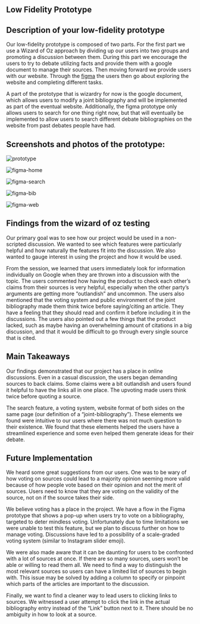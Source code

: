 ## Low Fidelity Prototype

## Description of your low-fidelity prototype

Our low-fidelity prototype is composed of two parts. For the first part we use a Wizard of Oz approach by dividing up our users into two groups and promoting a discussion between them. During this part we encourage the users to try to debate utilizing facts and provide them with a google document to manage their sources. Then moving forward we provide users with our website. Through the [figma](https://www.figma.com/file/zQvDHVKp4XX01hnl61oKJG/SC-Capstone-Paper-Prototype-Idea?node-id=0%3A1) the users then go about exploring the website and completing different tasks.

A part of the prototype that is wizardry for now is the google document, which allows users to modify a joint bibliography and will be implemented as part of the eventual website. Additionally, the figma prototype only allows users to search for one thing right now, but that will eventually be implemented to allow users to search different debate bibliographies on the website from past debates people have had.

## Screenshots and photos of the prototype:

![prototype](/Wild-Swaying-Goats/data/pictures/prototype.jpg)

![figma-home](/Wild-Swaying-Goats/data/pictures/figma-home.jpg)

![figma-search](/Wild-Swaying-Goats/data/pictures/figma-search.jpg)

![figma-bib](/Wild-Swaying-Goats/data/pictures/figma-bib.jpg)

![figma-web](/Wild-Swaying-Goats/data/pictures/figma-web.jpg)

## Findings from the wizard of oz testing

Our primary goal was to see how our project would be used in a non-scripted discussion. We wanted to see which features were particularly helpful and how naturally the features fit into the discussion. We also wanted to gauge interest in using the project and how it would be used.

From the session, we learned that users immediately look for information individually on Google when they are thrown into a discussion with the topic. The users commented how having the product to check each other’s claims from their sources is very helpful, especially when the other party’s arguments are getting more “outlandish” and uncommon. The users also mentioned that the voting system and public environment of the joint bibliography made them think twice before saying/citing an article. They have a feeling that they should read and confirm it before including it in the discussions. The users also pointed out a few things that the product lacked, such as maybe having an overwhelming amount of citations in a big discussion, and that it would be difficult to go through every single source that is cited.

## Main Takeaways

Our findings demonstrated that our project has a place in online discussions. Even in a casual discussion, the users began demanding sources to back claims. Some claims were a bit outlandish and users found it helpful to have the links all in one place. The upvoting made users think twice before quoting a source.

The search feature, a voting system, website format of both sides on the same page (our definition of a “joint-bibliography”). These elements we found were intuitive to our users where there was not much question to their existence. We found that these elements helped the users have a streamlined experience and some even helped them generate ideas for their debate.

## Future Implementation

We heard some great suggestions from our users. One was to be wary of how voting on sources could lead to a majority opinion seeming more valid because of how people vote based on their opinion and not the merit of sources. Users need to know that they are voting on the validity of the source, not on if the source takes their side.

We believe voting has a place in the project. We have a flow in the Figma prototype that shows a pop-up when users try to vote on a bibliography, targeted to deter mindless voting. Unfortunately due to time limitations we were unable to test this feature, but we plan to discuss further on how to manage voting. Discussions have led to a possibility of a scale-graded voting system (similar to Instagram slider emoji).

We were also made aware that it can be daunting for users to be confronted with a lot of sources at once. If there are so many sources, users won’t be able or willing to read them all. We need to find a way to distinguish the most relevant sources so users can have a limited list of sources to begin with. This issue may be solved by adding a column to specify or pinpoint which parts of the articles are important to the discussion.

Finally, we want to find a cleaner way to lead users to clicking links to sources. We witnessed a user attempt to click the link in the actual bibliography entry instead of the “Link” button next to it. There should be no ambiguity in how to look at a source.
